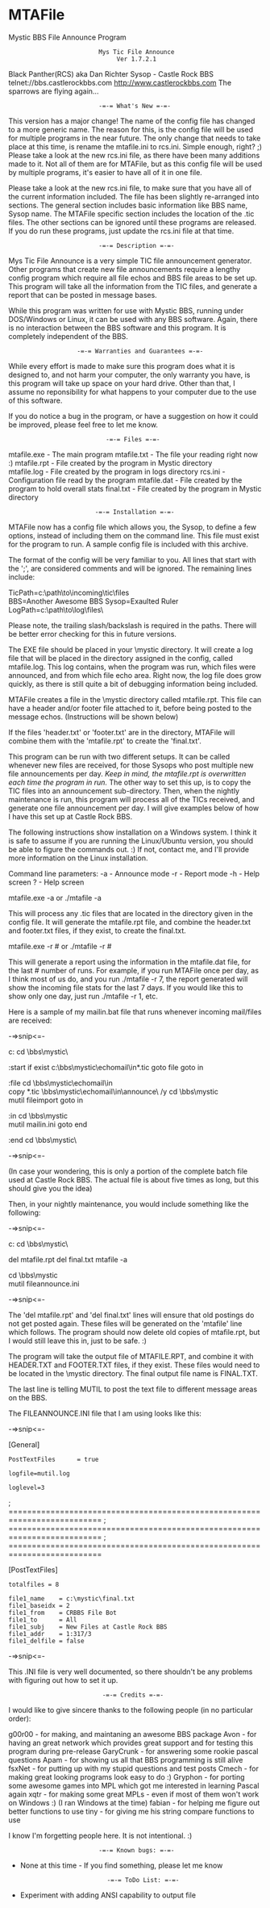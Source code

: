 # MTAFile
Mystic BBS File Announce Program

                             Mys Tic File Announce 
                                  Ver 1.7.2.1

								 
Black Panther(RCS)
aka Dan Richter
Sysop - Castle Rock BBS
telnet://bbs.castlerockbbs.com
http://www.castlerockbbs.com
The sparrows are flying again...

                             -=-= What's New =-=-

This version has a major change! The name of the config file has changed to
a more generic name. The reason for this, is the config file will be used for
multiple programs in the near future. The only change that needs to take place
at this time, is rename the mtafile.ini to rcs.ini. Simple enough, right? ;)
Please take a look at the new rcs.ini file, as there have been many additions
made to it. Not all of them are for MTAFile, but as this config file will be
used by multiple programs, it's easier to have all of it in one file.

Please take a look at the new rcs.ini file, to make sure that you have all of
the current information included. The file has been slightly re-arranged into
sections. The general section includes basic information like BBS name, Sysop
name. The MTAFile specific section includes the location of the .tic files.
The other sections can be ignored until these programs are released. If you do
run these programs, just update the rcs.ini file at that time.

                             -=-= Description =-=-

Mys Tic File Announce is a very simple TIC file announcement generator. Other 
programs that create new file announcements require a lengthy config program
which require all file echos and BBS file areas to be set up. This program will 
take all the information from the TIC files, and generate a report that can be 
posted in message bases.

While this program was written for use with Mystic BBS, running under 
DOS/Windows or Linux, it can be used with any BBS software. Again, there is no
interaction between the BBS software and this program. It is completely 
independent of the BBS.

                       -=-= Warranties and Guarantees =-=-

While every effort is made to make sure this program does what it is designed
to, and not harm your computer, the only warranty you have, is this program 
will take up space on your hard drive. Other than that, I assume no 
reponsibility for what happens to your computer due to the use of this 
software. 

If you do notice a bug in the program, or have a suggestion on how it could
be improved, please feel free to let me know.

                               -=-= Files =-=-
							   
mtafile.exe  -  The main program
mtafile.txt  -  The file your reading right now :)
mtafile.rpt  -  File created by the program in Mystic directory		
mtafile.log  -  File created by the program in logs directory
rcs.ini      -  Configuration file read by the program
mtafile.dat  -  File created by the program to hold overall stats
final.txt    -  File created by the program in Mystic directory

                            -=-= Installation =-=-

MTAFile now has a config file which allows you, the Sysop, to define a few
options, instead of including them on the command line. This file must exist
for the program to run. A sample config file is included with this archive.

The format of the config will be very familiar to you. All lines that start
with the ';', are considered comments and will be ignored. The remaining lines
include:

TicPath=c:\path\to\incoming\tic\files\
BBS=Another Awesome BBS
Sysop=Exaulted Ruler
LogPath=c:\path\to\log\files\

Please note, the trailing slash/backslash is required in the paths. There will
be better error checking for this in future versions.

The EXE file should be placed in your \mystic directory. It will create a log
file that will be placed in the directory assigned in the config, called 
mtafile.log. This log contains, when the program was run, which files were 
announced, and from which file echo area. Right now, the log file does grow
quickly, as there is still quite a bit of debugging information being
included. 

MTAFile creates a file in the \mystic directory called mtafile.rpt. This file
can have a header and/or footer file attached to it, before being posted to 
the message echos. (Instructions will be shown below)

If the files 'header.txt' or 'footer.txt' are in the directory, MTAFile will
combine them with the 'mtafile.rpt' to create the 'final.txt'.

This program can be run with two different setups. It can be called whenever
new files are received, for those Sysops who post multiple new file 
announcements per day. *Keep in mind, the mtafile.rpt is overwritten each time 
the program in run.* The other way to set this up, is to copy the TIC files
into an announcement sub-directory. Then, when the nightly maintenance is run,
this program will process all of the TICs received, and generate one file
announcement per day. I will give examples below of how I have this set up at
Castle Rock BBS.

The following instructions show installation on a Windows system. I think it
is safe to assume if you are running the Linux/Ubuntu version, you should be
able to figure the commands out. :) If not, contact me, and I'll provide more
information on the Linux installation.

Command line parameters:
-a - Announce mode
-r - Report mode
-h - Help screen
?  - Help screen

mtafile.exe -a
or
./mtafile -a

This will process any .tic files that are located in the directory given in 
the config file. It will generate the mtafile.rpt file, and combine the 
header.txt and footer.txt files, if they exist, to create the final.txt.

mtafile.exe -r #
or ./mtafile -r #

This will generate a report using the information in the mtafile.dat file, for
the last # number of runs. For example, if you run MTAFile once per day, as I 
think most of us do, and you run ./mtafile -r 7, the report generated will 
show the incoming file stats for the last 7 days. If you would like this to
show only one day, just run ./mtafile -r 1, etc.

Here is a sample of my mailin.bat file that runs whenever incoming mail/files
are received:

-=>snip<=-

c:
cd \bbs\mystic\

:start
if exist c:\bbs\mystic\echomail\in\*.tic goto file
goto in

:file
cd \bbs\mystic\echomail\in\
copy *.tic \bbs\mystic\echomail\in\announce\ /y
cd \bbs\mystic\
mutil fileimport
goto in

:in
cd \bbs\mystic\
mutil mailin.ini
goto end

:end
cd \bbs\mystic\

-=>snip<=-

(In case your wondering, this is only a portion of the complete batch file 
used at Castle Rock BBS. The actual file is about five times as long, but 
this should give you the idea)

Then, in your nightly maintenance, you would include something like the 
following:

-=>snip<=-

c:
cd \bbs\mystic\

del mtafile.rpt
del final.txt
mtafile -a

cd \bbs\mystic\
mutil fileannounce.ini

-=>snip<=-

The 'del mtafile.rpt' and 'del final.txt' lines will ensure that old postings 
do not get posted again. These files will be generated on the 'mtafile' line 
which follows. The program should now delete old copies of mtafile.rpt, but I
would still leave this in, just to be safe. :)

The program will take the output file of MTAFILE.RPT, and combine it with 
HEADER.TXT and FOOTER.TXT files, if they exist. These files would need to be
located in the \mystic directory. The final output file name is FINAL.TXT. 

The last line is telling MUTIL to post the text file to different message
areas on the BBS.

The FILEANNOUNCE.INI file that I am using looks like this:

-=>snip<=-

[General]

	PostTextFiles      = true

	logfile=mutil.log

	loglevel=3

; ==========================================================================
; ==========================================================================
; ==========================================================================

[PostTextFiles]

	totalfiles = 8

	file1_name    = c:\mystic\final.txt
	file1_baseidx = 2
	file1_from    = CRBBS File Bot
	file1_to      = All
	file1_subj    = New Files at Castle Rock BBS
	file1_addr    = 1:317/3
	file1_delfile = false

-=>snip<=-

This .INI file is very well documented, so there shouldn't be any problems
with figuring out how to set it up.

                              -=-= Credits =-=-

I would like to give sincere thanks to the following people
(in no particular order):

g00r00    -  for making, and maintaning an awesome BBS package
Avon      -  for having an great network which provides great support
             and for testing this program during pre-release
GaryCrunk -  for answering some rookie pascal questions
Apam      -  for showing us all that BBS programming is still alive
fsxNet    -  for putting up with my stupid questions and test posts
Cmech     -  for making great looking programs look easy to do :)
Gryphon   -  for porting some awesome games into MPL which got me 
             interested in learning Pascal again
xqtr      -  for making some great MPLs - even if most of them won't work 
             on Windows :) (I ran Windows at the time)
fabian    -  for helping me figure out better functions to use
tiny      -  for giving me his string compare functions to use			 

I know I'm forgetting people here. It is not intentional. :)


                             -=-= Known bugs: =-=-

- None at this time - If you find something, please let me know

                              -=-= ToDo List: =-=-

- Experiment with adding ANSI capability to output file
